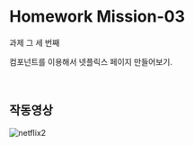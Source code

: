 # Homework Mission-03
과제 그 세 번째</br>

컴포넌트를 이용해서 넷플릭스 페이지 만들어보기.


</br>

## 작동영상
![netflix2](https://github.com/asdfqaz74/home-work/assets/74591618/b7087bd7-07ca-48ab-a92e-7f495bd01490)